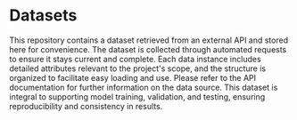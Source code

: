# Datasets
This repository contains a dataset retrieved from an external API and stored here for convenience. The dataset is collected through automated requests to ensure it stays current and complete. Each data instance includes detailed attributes relevant to the project's scope, and the structure is organized to facilitate easy loading and use. Please refer to the API documentation for further information on the data source. This dataset is integral to supporting model training, validation, and testing, ensuring reproducibility and consistency in results.
